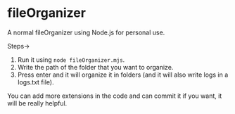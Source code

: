 # fileOrganizer
A normal fileOrganizer using Node.js for personal use.

Steps->
1. Run it using `node fileOrganizer.mjs`.
2. Write the path of the folder that you want to organize.
3. Press enter and it will organize it in folders (and it will also write logs in a logs.txt file).

You can add more extensions in the code and can commit it if you want, it will be really helpful.
